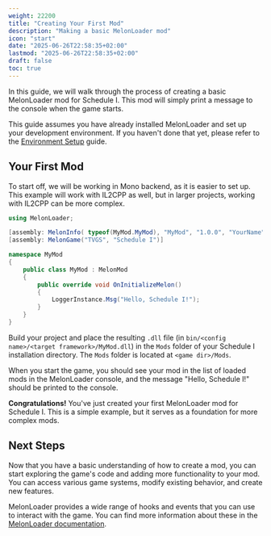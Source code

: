 ```yaml
---
weight: 22200
title: "Creating Your First Mod"
description: "Making a basic MelonLoader mod"
icon: "start"
date: "2025-06-26T22:58:35+02:00"
lastmod: "2025-06-26T22:58:35+02:00"
draft: false
toc: true
---
```


In this guide, we will walk through the process of creating a basic MelonLoader mod for Schedule I. This mod will simply print a message to the console when the game starts.

This guide assumes you have already installed MelonLoader and set up your development environment. If you haven't done that yet, please refer to the [Environment Setup](/docs/moddevs/environment_setup/) guide.

## Your First Mod
To start off, we will be working in Mono backend, as it is easier to set up. This example will work with IL2CPP as well, but in larger projects, working with IL2CPP can be more complex.
```csharp
using MelonLoader;

[assembly: MelonInfo( typeof(MyMod.MyMod), "MyMod", "1.0.0", "YourName")]
[assembly: MelonGame("TVGS", "Schedule I")]

namespace MyMod
{
    public class MyMod : MelonMod
    {
        public override void OnInitializeMelon()
        {
            LoggerInstance.Msg("Hello, Schedule I!");
        }
    }
}
```

Build your project and place the resulting `.dll` file (in `bin/<config name>/<target framework>/MyMod.dll`) in the `Mods` folder of your Schedule I installation directory. The `Mods` folder is located at `<game dir>/Mods`.

When you start the game, you should see your mod in the list of loaded mods in the MelonLoader console, and the message "Hello, Schedule I!" should be printed to the console.

**Congratulations!** You've just created your first MelonLoader mod for Schedule I. This is a simple example, but it serves as a foundation for more complex mods.

## Next Steps
Now that you have a basic understanding of how to create a mod, you can start exploring the game's code and adding more functionality to your mod. You can access various game systems, modify existing behavior, and create new features.

MelonLoader provides a wide range of hooks and events that you can use to interact with the game. You can find more information about these in the [MelonLoader documentation](https://melonwiki.xyz/#/modders/quickstart).
